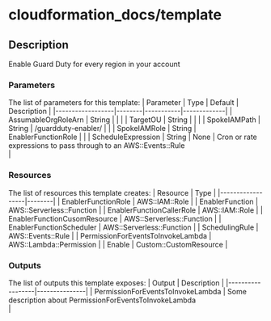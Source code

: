 # cloudformation_docs/template
## Description
Enable Guard Duty for every region in your account

### Parameters
The list of parameters for this template:
| Parameter        | Type   | Default   | Description |
|------------------|--------|-----------|-------------|
| AssumableOrgRoleArn | String |  |  |
| TargetOU | String |  |  |
| SpokeIAMPath | String | /guardduty-enabler/ |  |
| SpokeIAMRole | String | EnablerFunctionRole |  |
| ScheduleExpression | String | None | Cron or rate expressions to pass through to an AWS::Events::Rule <br> |

### Resources
The list of resources this template creates:
| Resource         | Type   |
|------------------|--------|
| EnablerFunctionRole | AWS::IAM::Role |
| EnablerFunction | AWS::Serverless::Function |
| EnablerFunctionCallerRole | AWS::IAM::Role |
| EnablerFunctionCusomResource | AWS::Serverless::Function |
| EnablerFunctionScheduler | AWS::Serverless::Function |
| SchedulingRule | AWS::Events::Rule |
| PermissionForEventsToInvokeLambda | AWS::Lambda::Permission |
| Enable | Custom::CustomResource |

### Outputs
The list of outputs this template exposes:
| Output           | Description   |
|------------------|---------------|
| PermissionForEventsToInvokeLambda | Some description about PermissionForEventsToInvokeLambda <br> |
